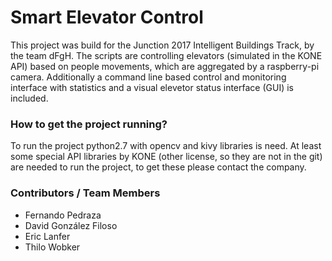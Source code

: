 # Smart Elevator Control
This project was build for the Junction 2017 Intelligent Buildings Track, by the team dFgH. The scripts are controlling elevators (simulated in the KONE API) based on people movements, which are aggregated by a raspberry-pi camera. Additionally a command line based control and monitoring interface with statistics and a visual elevetor status interface (GUI) is included.

### How to get the project running?
To run the project python2.7 with opencv and kivy libraries is need. At least some special API libraries by KONE (other license, so they are not in the git) are needed to run the project, to get these please contact the company.

### Contributors / Team Members
- Fernando Pedraza
- David González Filoso
- Eric Lanfer
- Thilo Wobker
